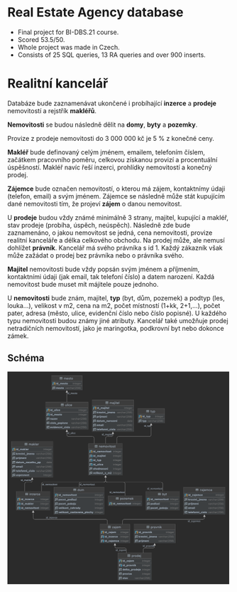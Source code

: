 # Real Estate Agency database
- Final project for BI-DBS.21 course.
- Scored 53.5/50.
- Whole project was made in Czech.
- Consists of 25 SQL queries, 13 RA queries and over 900 inserts.

# Realitní kancelář

Databáze bude zaznamenávat ukončené i probíhající **inzerce** a  **prodeje** nemovitostí a rejstřík **makléřů**.

**Nemovitosti** se budou následně dělit na **domy**, **byty** a **pozemky**.

Provize z prodeje nemovitosti do 3 000 000 kč je 5 % z konečné ceny.

**Makléř** bude definovaný celým jménem, emailem, telefoním číslem, začátkem pracovního poměru, celkovou získanou provizí a procentuální úspěšností. Makléř navíc řeší inzerci, prohlídky nemovitostí a konečný prodej.

**Zájemce** bude označen nemovitostí, o kterou má zájem, kontaktnímy údaji (telefon, email) a svým jménem. Zájemce se následně může stát kupujícím dané nemovitosti tím, že projeví **zájem** o danou nemovitost.

U **prodeje** budou vždy známé minimálně 3 strany, majitel, kupující a makléř, stav prodeje (probíha, úspěch, neúspěch). Následně zde bude zaznamenáno, o jakou nemovitost se jedná, cena nemovitosti, provize realitní kanceláře a délka celkového obchodu. Na prodej může, ale nemusí dohlížet **právník**. Kancelář má svého právníka s id 1. Každý zákazník však může zažádat o prodej bez právníka nebo o právníka svého.

**Majitel** nemovitosti bude vždy popsán svým jménem a příjmením, kontaktními údaji (jak email, tak telefoní číslo) a datem narození. Každá nemovitost bude muset mít májitele pouze jednoho.

U **nemovitosti** bude znám, majitel,  **typ** (byt, dům, pozemek) a podtyp (les, louka...), velikost v m2, cena na m2, počet místností (1+kk, 2+1,...), počet pater, adresa (město, ulice, evidenční číslo nebo číslo popisné). U každého typu nemovitosti budou známy jiné atributy. Kancelář také umožňuje prodej netradičních nemovitostí, jako je maringotka, podkrovní byt nebo dokonce zámek.

## Schéma

<img align="center" width="500px" src="relational_schema.png" /><br>